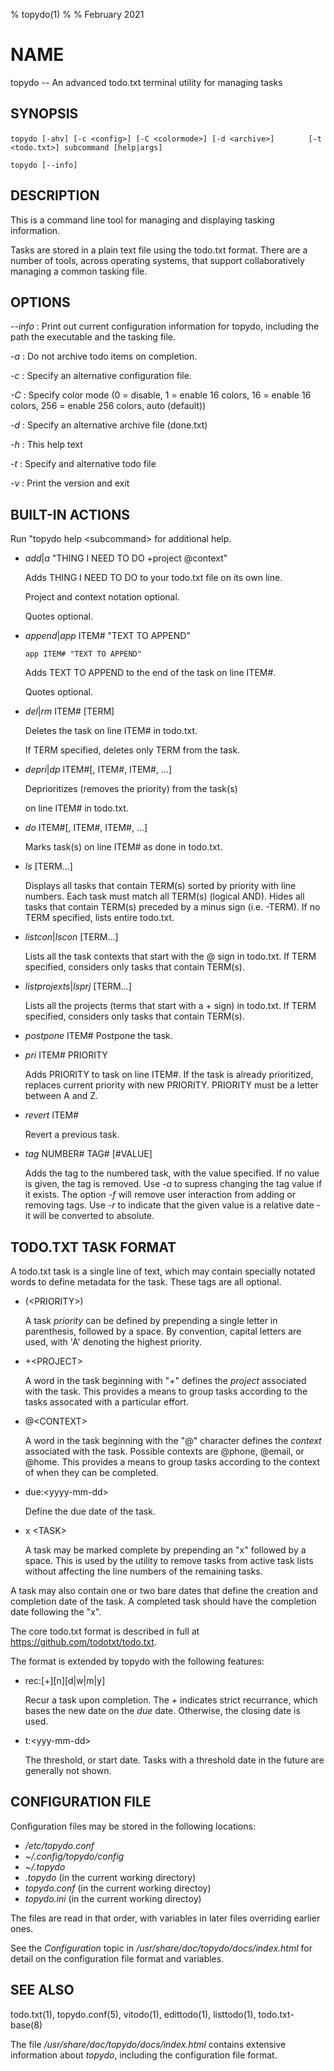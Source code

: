 % topydo(1)
%
% February 2021

# NAME

topydo -- An advanced todo.txt terminal utility for managing tasks

## SYNOPSIS

`topydo [-ahv] [-c <config>] [-C <colormode>] [-d <archive>]`
`       [-t <todo.txt>] subcommand [help|args]`

`topydo [--info]`

## DESCRIPTION

This is a command line tool for managing and displaying tasking information.

Tasks are stored in a plain text file using the todo.txt format. There are a
number of tools, across operating systems, that support collaboratively
managing a common tasking file.

## OPTIONS

_--info_
: Print out current configuration information for topydo, including the path
the executable and the tasking file.

_-a_
: Do not archive todo items on completion.

_-c_
: Specify an alternative configuration file.

_-C_
: Specify color mode (0 = disable, 1 = enable 16 colors,
16 = enable 16 colors, 256 = enable 256 colors, auto (default))

_-d_
: Specify an alternative archive file (done.txt)

_-h_
: This help text

_-t_
: Specify and alternative todo file

_-v_
: Print the version and exit

## BUILT-IN ACTIONS
Run "topydo help \<subcommand\> for additional help.

  * _add_|_a_ "THING I NEED TO DO +project @context"

    Adds THING I NEED TO DO to your todo.txt file on its own line.

    Project and context notation optional.

    Quotes optional.

  * _append_|_app_ ITEM# "TEXT TO APPEND"

    ```app ITEM# "TEXT TO APPEND"```

    Adds TEXT TO APPEND to the end of the task on line ITEM#.

    Quotes optional.

  * _del_|_rm_ ITEM# [TERM]

    Deletes the task on line ITEM# in todo.txt.

    If TERM specified, deletes only TERM from the task.

  * _depri_|_dp_ ITEM#[, ITEM#, ITEM#, ...]

    Deprioritizes (removes the priority) from the task(s)

    on line ITEM# in todo.txt.

  * _do_ ITEM#[, ITEM#, ITEM#, ...]

    Marks task(s) on line ITEM# as done in todo.txt.

  * _ls_ [TERM...]

    Displays all tasks that contain TERM(s) sorted by priority with line
    numbers.  Each task must match all TERM(s) (logical AND).
    Hides all tasks that contain TERM(s) preceded by a
    minus sign (i.e. -TERM). If no TERM specified, lists entire todo.txt.

  * _listcon_|_lscon_ [TERM...]

    Lists all the task contexts that start with the @ sign in todo.txt.
    If TERM specified, considers only tasks that contain TERM(s).

  * _listprojexts_|_lsprj_ [TERM...]

    Lists all the projects (terms that start with a + sign) in
    todo.txt.
    If TERM specified, considers only tasks that contain TERM(s).

  * _postpone_ ITEM#
    Postpone the task.

  * _pri_ ITEM# PRIORITY

    Adds PRIORITY to task on line ITEM#.  If the task is already
    prioritized, replaces current priority with new PRIORITY.
    PRIORITY must be a letter between A and Z.

  * _revert_ ITEM#

    Revert a previous task.

  * _tag_ NUMBER# TAG# [#VALUE]

    Adds the tag to the numbered task, with the value specified. If no value
    is given, the tag is removed. Use _-a_ to supress changing the tag value
    if it exists. The option _-f_ will remove user interaction from adding
    or removing tags. Use _-r_ to indicate that the given value is a relative
    date - it will be converted to absolute.


## TODO.TXT TASK FORMAT

A todo.txt task is a single line of text, which may contain specially notated
words to define metadata for the task. These tags are all optional.

  * (\<PRIORITY\>)

    A task _priority_ can be defined by prepending a single letter in
    parenthesis, followed by a space. By convention, capital letters are used,
    with 'A' denoting the highest priority.

  * +\<PROJECT\>

    A word in the task beginning with "+" defines the _project_ associated with
    the task. This provides a means to group tasks according to the tasks
    assocated with a particular effort.

  * @\<CONTEXT\>

    A word in the task beginning with the "@" character defines the _context_
    associated with the task. Possible contexts are @phone, @email, or @home.
    This provides a means to group tasks according to the context of when they
    can be completed.

  * due:\<yyyy-mm-dd\>

    Define the due date of the task.

  * x \<TASK\>

    A task may be marked complete by prepending an "x" followed by a space.
    This is used by the utility to remove tasks from active task lists without
    affecting the line numbers of the remaining tasks.

A task may also contain one or two bare dates that define the creation and
completion date of the task. A completed task should have the completion date
following the "x".

The core todo.txt format is described in full at
https://github.com/todotxt/todo.txt.

The format is extended by topydo with the following features:

  * rec:[+][n][d|w|m|y]

    Recur a task upon completion. The _+_ indicates strict recurrance, which
    bases the new date on the _due_ date. Otherwise, the closing date is
    used.

  * t:\<yyy-mm-dd>

    The threshold, or start date. Tasks with a threshold date in the future are
generally not shown.

## CONFIGURATION FILE

Configuration files may be stored in the following locations:

  * _/etc/topydo.conf_
  * _~/.config/topydo/config_
  * _~/.topydo_
  * _.topydo_ (in the current working directory)
  * _topydo.conf_ (in the current working directoy)
  * _topydo.ini_ (in the current working directoy)

The files are read in that order, with variables in later files overriding
earlier ones.

See the _Configuration_ topic in _/usr/share/doc/topydo/docs/index.html_ for
detail on the configuration file format and variables.

## SEE ALSO

todo.txt(1), topydo.conf(5), vitodo(1), edittodo(1), listtodo(1),
todo.txt-base(8)

The file _/usr/share/doc/topydo/docs/index.html_ contains extensive
information about _topydo_, including the configuration file format.
